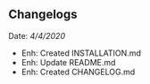 ## Changelogs
Date: *4/4/2020*
- Enh: Created INSTALLATION.md
- Enh: Update README.md
- Enh: Created CHANGELOG.md
